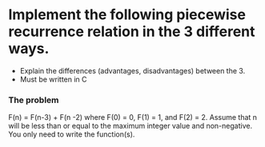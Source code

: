 # Implement the following piecewise recurrence relation in the 3 different ways.
- Explain the differences (advantages, disadvantages) between the 3.
- Must be written in C
### The problem
F(n) = F(n-3) + F(n -2) where F(0) = 0, F(1) = 1, and F(2) = 2. Assume that n will be less than or equal to the maximum integer value and non-negative. You only need to write the function(s).